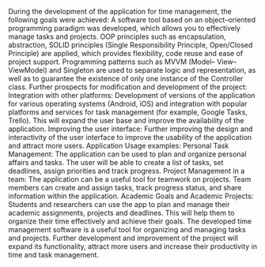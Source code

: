 During the development of the application for time management, the following goals were achieved:
A software tool based on an object–oriented programming paradigm was developed, which allows you to effectively manage tasks and projects.
OOP principles such as encapsulation, abstraction, SOLID principles (Single Responsibility Principle, Open/Closed Principle) are applied, which provides flexibility, code reuse and ease of project support.
Programming patterns such as MVVM (Model– View– ViewModel) and Singleton are used to separate logic and representation, as well as to guarantee the existence of only one instance of the Controller class.
Further prospects for modification and development of the project:
Integration with other platforms: Development of versions of the application for various operating systems (Android, iOS) and integration with popular platforms and services for task management (for example, Google Tasks, Trello). This will expand the user base and improve the availability of the application.
 Improving the user interface: Further improving the design and interactivity of the user interface to improve the usability of the application and attract more users.
Application Usage examples:
Personal Task Management: The application can be used to plan and organize personal affairs and tasks. The user will be able to create a list of tasks, set deadlines, assign priorities and track progress.
Project Management in a team: The application can be a useful tool for teamwork on projects. Team members can create and assign tasks, track progress status, and share information within the application.
Academic Goals and Academic Projects: Students and researchers can use the app to plan and manage their academic assignments, projects and deadlines. This will help them to organize their time effectively and achieve their goals.
The developed time management software is a useful tool for organizing and managing tasks and projects. Further development and improvement of the project will expand its functionality, attract more users and increase their productivity in time and task management.